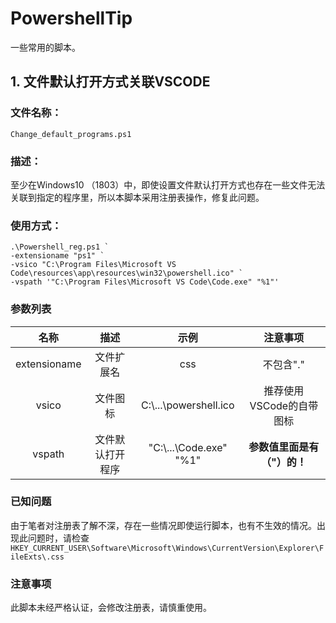 # PowershellTip
一些常用的脚本。

## 1. 文件默认打开方式关联VSCODE
### 文件名称：  
```Change_default_programs.ps1```
### 描述：
至少在Windows10 （1803）中，即使设置文件默认打开方式也存在一些文件无法关联到指定的程序里，所以本脚本采用注册表操作，修复此问题。  
### 使用方式：
```
.\Powershell_reg.ps1 `
-extensioname "ps1" `
-vsico "C:\Program Files\Microsoft VS Code\resources\app\resources\win32\powershell.ico" `
-vspath '"C:\Program Files\Microsoft VS Code\Code.exe" "%1"'
```
### 参数列表
|名称|描述|示例|注意事项|
|:-:|:-:|:-:|:-:|
|extensioname|文件扩展名|css|不包含"."|
|vsico|文件图标|C:\\...\powershell.ico|推荐使用VSCode的自带图标|
|vspath|文件默认打开程序|"C:\\...\Code.exe" "%1"|**参数值里面是有（"）的！**|
### 已知问题
由于笔者对注册表了解不深，存在一些情况即使运行脚本，也有不生效的情况。出现此问题时，请检查
`` HKEY_CURRENT_USER\Software\Microsoft\Windows\CurrentVersion\Explorer\FileExts\.css ``
### 注意事项
此脚本未经严格认证，会修改注册表，请慎重使用。